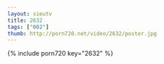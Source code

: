 ```yaml
--- 
layout: sieutv
title: 2632
tags: ["002"]
thumb: http://porn720.net/video/2632/poster.jpg
---
```

{% include porn720 key="2632" %} 
